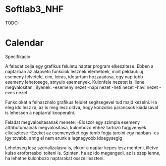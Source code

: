 Softlab3_NHF
============

TODO:


Calendar
============

Specifikacio

A feladat celja egy grafikus feluletu naptar program elkeszitese.
Ebben a naptarban az alapveto funkciok lesznek elerhetoek, mint peldaul: uj esemeny felvetele, cim, leiras, idotartam hozzaadasa, egy nap tobb esemeny lehetosege, atnyulo esemenyek.
Kulonfele nezetet is illene megvalositani, ilyenek:
-esemeny nezet
-napi nezet
-heti nezet
-havi nezet
-eves nezet

Funkciokat a felhasznalo grafikus felulet segitsegevel tud majd kezelni. Ha eleg ido lesz ra, az is meg lesz oldva, hogy konzolos parancsok kiadasaval is lehessen a naptarral kooperalni.

Feladat megvalositasanak menete:
-Eloszor egy szimpla esemeny attributumainak megvalositasa, kulonbozo ehhez tartozo fuggvenyek elkeszitese
-Ezeket az esemenyeket egy tomb fogja tarolni egy napban
-es igy tovabb, amig el nem erunk a legnagyobb idoegysegig

Lehetoseg lesz szerializalasra is, ekkor a naptar kepes lesz menteni, illetve kulso eroforrasbol tolteni is. Szinten, ha az ido megengedi, az is szep lenne, ha lehetne kulonbozo naptarakat osszeilleszteni.

